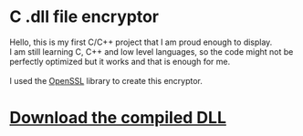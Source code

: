 # C .dll file encryptor
Hello, this is my first C/C++ project that I am proud enough to display.
<br>
I am still learning C, C++ and low level languages, so the code might not be perfectly optimized but it works and that is enough for me.
<br>
<br>
I used the [OpenSSL](https://www.openssl.org/) library to create this encryptor.
<br>
# [Download the compiled DLL](https://github.com/st2o1/C-DLL-file-encryptor-AES/releases/download/fileencryptor/filecrypt.dll)
